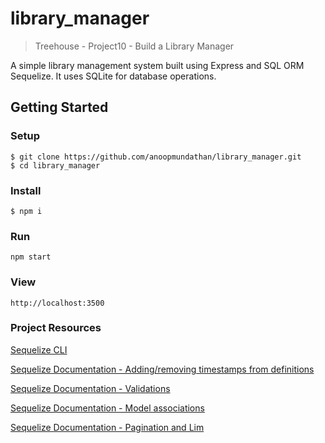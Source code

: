 # library_manager
> Treehouse - Project10 - Build a Library Manager

A simple library management system built using Express and SQL ORM Sequelize. It uses SQLite for database operations.

## Getting Started
### Setup
```
$ git clone https://github.com/anoopmundathan/library_manager.git
$ cd library_manager
```
### Install
```
$ npm i
```
### Run 
```
npm start
```
### View
```
http://localhost:3500
```
### Project Resources
[Sequelize CLI](http://docs.sequelizejs.com/en/latest/docs/migrations/?highlight=cli)

[Sequelize Documentation - Adding/removing timestamps from definitions](http://docs.sequelizejs.com/en/latest/docs/getting-started/#application-wide-model-options)

[Sequelize Documentation - Validations](http://docs.sequelizejs.com/en/latest/docs/models-definition/?highlight=validate#validations)

[Sequelize Documentation - Model associations](http://docs.sequelizejs.com/en/latest/api/associations/)

[Sequelize Documentation - Pagination and Lim](http://docs.sequelizejs.com/en/latest/docs/querying/?highlight=validate#pagination-limiting)
